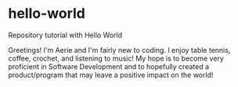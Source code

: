 # hello-world
Repository tutorial with Hello World

Greetings! I'm Aerie and I'm fairly new to coding. I enjoy table tennis, coffee, crochet, and listening to music! 
My hope is to become very proficient in Software Development and to hopefully created a product/program
that may leave a positive impact on the world!
